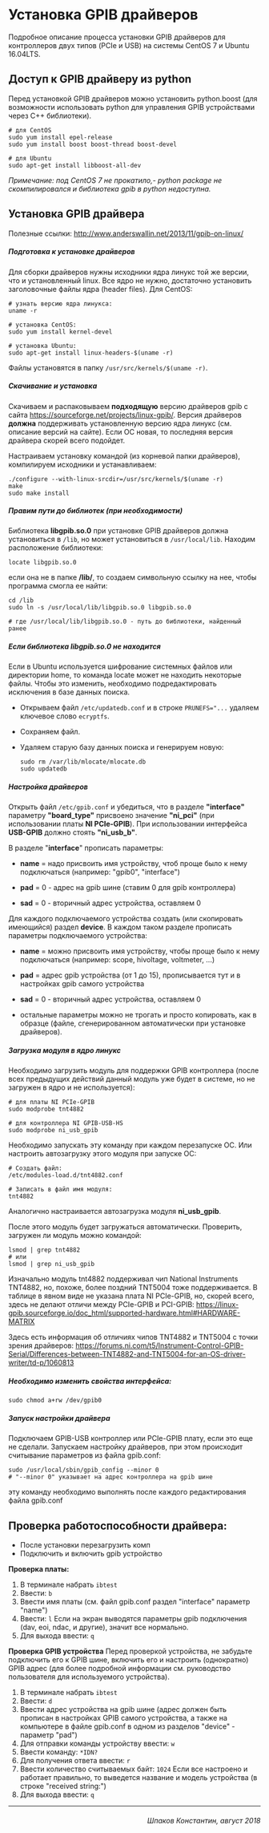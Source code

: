 Установка GPIB драйверов
========================

Подробное описание процесса установки GPIB драйверов для контроллеров двух типов (PCIe и USB) на системы CentOS 7 и Ubuntu 16.04LTS.


Доступ к GPIB драйверу из python
--------------------------------

Перед установкой GPIB драйверов можно установить python.boost (для возможности использовать python для управления GPIB устройствами через С++ библиотеки).

```
# для CentOS
sudo yum install epel-release
sudo yum install boost boost-thread boost-devel

# для Ubuntu
sudo apt-get install libboost-all-dev
```

*Примечание: под CentOS 7 не прокатило,- python package не скомпилировался и библиотека gpib в python недоступна.*

Установка GPIB драйвера
-----------------------

Полезные ссылки: http://www.anderswallin.net/2013/11/gpib-on-linux/

##### Подготовка к установке драйверов
Для сборки драйверов нужны исходники ядра линукс той же версии, что и установленный linux. Все ядро не нужно, достаточно установить заголовочные файлы ядра (header files). Для CentOS:

```
# узнать версию ядра линукса:
uname -r

# установка CentOS:
sudo yum install kernel-devel

# установка Ubuntu:
sudo apt-get install linux-headers-$(uname -r)
```

Файлы установятся в папку ```/usr/src/kernels/$(uname -r)```.

##### Скачивание и установка

Скачиваем и распаковываем **подходящую** версию драйверов gpib с сайта https://sourceforge.net/projects/linux-gpib/. Версия драйверов **должна** поддерживать установленную версию ядра линукс (см. описание версий на сайте). Если ОС новая, то последняя версия драйвера скорей всего подойдет.

Настраиваем установку командой (из корневой папки драйверов), компилируем исходники и устанавливаем:


```
./configure --with-linux-srcdir=/usr/src/kernels/$(uname -r)
make
sudo make install
```

##### Правим пути до библиотек (при необходимости)

Библиотека **libgpib.so.0** при установке GPIB драйверов должна установиться в ```/lib```, но может установиться в ```/usr/local/lib```. Находим расположение библиотеки:

```
locate libgpib.so.0
```

если она не в папке **/lib/**, то создаем символьную ссылку на нее, чтобы программа смогла ее найти:

```
cd /lib
sudo ln -s /usr/local/lib/libgpib.so.0 libgpib.so.0

# где /usr/local/lib/libgpib.so.0 - путь до библиотеки, найденный ранее
```

##### Если библиотека libgpib.so.0 не находится
Если в Ubuntu используется шифрование системных файлов или директории home, то команда locate может не находить некоторые файлы. Чтобы это изменить, необходимо подредактировать исключения в базе данных поиска.

* Открываем файл ```/etc/updatedb.conf``` и в строке ```PRUNEFS="...``` удаляем ключевое слово ```ecryptfs```.
* Сохраняем файл.
* Удаляем старую базу данных поиска и генерируем новую:

  ```
  sudo rm /var/lib/mlocate/mlocate.db
  sudo updatedb
  ```

##### Настройка драйверов

Открыть файл ```/etc/gpib.conf``` и убедиться, что в разделе **"interface"** параметру **"board_type"** присвоено значение **"ni_pci"** (при использовании платы **NI PCIe-GPIB**). При использовании интерфейса **USB-GPIB** должно стоять **"ni_usb_b"**.

В разделе "**interface**" прописать параметры:

* **name** = надо присвоить имя устройству, чтоб проще было к нему подключаться (например: "gpib0", "interface")

* **pad** = 0  - адрес на gpib шине (ставим 0 для gpib контроллера)

* **sad** = 0  - вторичный адрес устройства, оставляем 0

Для каждого подключаемого устройства создать (или скопировать имеющийся) раздел **device**. В каждом таком разделе прописать параметры подключаемого устройства:

* **name** = можно присвоить имя устройству, чтобы проще было к нему подключаться (например: scope, hivoltage, voltmeter, ...)

* **pad** = адрес gpib устройства (от 1 до 15), прописывается тут и в настройках gpib самого устройства

* **sad** = 0  - вторичный адрес устройства, оставляем 0

* остальные параметры можно не трогать и просто копировать, как в образце (файле, сгенерированном автоматически при установке драйверов).

##### Загрузка модуля в ядро линукс
Необходимо загрузить модуль для поддержки GPIB контроллера (после всех предыдущих действий данный модуль уже будет в системе, но не загружен в ядро и не используется):

```
# для платы NI PCIe-GPIB
sudo modprobe tnt4882

# для контроллера NI GPIB-USB-HS
sudo modprobe ni_usb_gpib
```

Необходимо запускать эту команду при каждом перезапуске ОС. Или настроить автозагрузку этого модуля при запуске ОС:

```
# Создать файл:
/etc/modules-load.d/tnt4882.conf

# Записать в файл имя модуля:
tnt4882
```

Аналогично настраивается автозагрузка модуля **ni_usb_gpib**.

После этого модуль будет загружаться автоматически. Проверить, загружен ли модуль можно командой:

```
lsmod | grep tnt4882
# или
lsmod | grep ni_usb_gpib
```

Изначально модуль tnt4882 поддерживал чип National Instruments TNT4882, но, похоже, более поздний TNT5004 тоже поддерживается. В таблице в явном виде не указана плата NI PCIe-GPIB, но, скорей всего, здесь не делают отличи между PCIe-GPIB и PCI-GPIB:
https://linux-gpib.sourceforge.io/doc_html/supported-hardware.html#HARDWARE-MATRIX

Здесь есть информация об отличиях чипов TNT4882 и TNT5004 с точки зрения драйверов:
https://forums.ni.com/t5/Instrument-Control-GPIB-Serial/Differences-between-TNT4882-and-TNT5004-for-an-OS-driver-writer/td-p/1060813

##### Необходимо изменить свойства интерфейса:

```
sudo chmod a+rw /dev/gpib0
```

##### Запуск настройки драйвера

Подключаем GPIB-USB контроллер или PCIe-GPIB плату, если это еще не сделали. Запускаем настройку драйверов, при этом происходит считывание параметров из файла gpib.conf:

```
sudo /usr/local/sbin/gpib_config --minor 0
# "--minor 0" указывает на адрес контроллера на gpib шине
```

эту команду необходимо выполнять после каждого редактирования файла gpib.conf

Проверка работоспособности драйвера:
------------------------------------

* После установки перезагрузить комп
* Подключить и включить gpib устройство

**Проверка платы:**

1. В терминале набрать ```ibtest```
2. Ввести: ```b```
3. Ввести имя платы (см. файл gpib.conf раздел "interface" параметр "name")
4. Ввести: ```l```
   Если на экран выводятся параметры gpib подключения (dav, eoi, ndac, и другие), значит все нормально.
5. Для выхода ввести: ```q```

**Проверка GPIB устройства**
Перед проверкой устройства, не забудьте подключить его к GPIB шине, включить его и настроить (однократно) GPIB адрес (для более подробной информации см. руководство пользователя для используемого устройства).
1. В терминале набрать ```ibtest```
2. Ввести: ```d```
3. Ввести адрес устройства на gpib шине (адрес должен быть прописан в настройках GPIB самого устройства, а также на компьютере в файле gpib.conf в одном из разделов "device" - параметр "pad")
4. Для отправки команды устройству ввести: ```w```
5. Ввести команду: ```*IDN?```
6. Для получения ответа ввести: ```r```
7. Ввести количество считываемых байт: ```1024``` Если все настроено и работает правильно, то выведется название и модель устройства (в строке "received string:")
5. Для выхода ввести: ```q```

---------------------------------------------

###### <div style="text-align: right"> Шпаков Константин, август 2018 </div>
